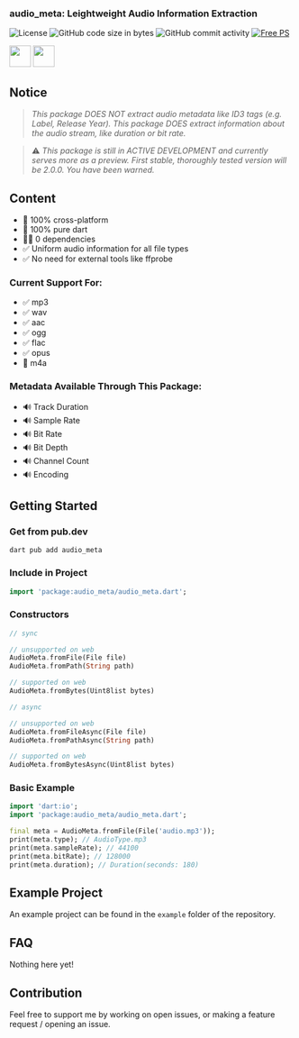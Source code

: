 ### audio_meta: Leightweight Audio Information Extraction
![License](https://img.shields.io/github/license/Milchkonsument/audio_meta)
![GitHub code size in bytes](https://img.shields.io/github/languages/code-size/Milchkonsument/audio_meta)
![GitHub commit activity](https://img.shields.io/github/commit-activity/m/Milchkonsument/audio_meta)
[![Free PS](https://img.shields.io/badge/free%20palestine%20-DD1111)](https://donate.unrwa.org/int/en/general)

<a href="https://www.paypal.com/donate/?hosted_button_id=T4TYU28529KSL"><img src="https://raw.githubusercontent.com/andreostrovsky/donate-with-paypal/925c5a9e397363c6f7a477973fdeed485df5fdd9/blue.svg" height="38"/></a>&nbsp;<a href="https://ko-fi.com/S6S7SIR1N"><img src="https://ko-fi.com/img/githubbutton_sm.svg" height="38"/></a>

## Notice
> _This package DOES NOT extract audio metadata like ID3 tags (e.g. Label, Release Year). This package DOES extract information about the audio stream, like duration or bit rate._

> ⚠️ _This package is still in ACTIVE DEVELOPMENT and currently serves more as a preview. First stable, thoroughly tested version will be 2.0.0. You have been warned._

## Content
* 💯 100% cross-platform
* 💯 100% pure dart
* 🙅‍♂️ 0 dependencies
* ✅ Uniform audio information for all file types
* ✅ No need for external tools like ffprobe

### Current Support For:
* ✅ mp3
* ✅ wav
* ✅ aac
* ✅ ogg
* ✅ flac
* ✅ opus
* 🚧 m4a

### Metadata Available Through This Package:
* 🔊 Track Duration
* 🔊 Sample Rate
* 🔊 Bit Rate
* 🔊 Bit Depth
* 🔊 Channel Count
* 🔊 Encoding

## Getting Started
### Get from pub.dev
```
dart pub add audio_meta
```

### Include in Project
```dart
import 'package:audio_meta/audio_meta.dart';
```

### Constructors
```dart
// sync

// unsupported on web
AudioMeta.fromFile(File file)
AudioMeta.fromPath(String path)

// supported on web
AudioMeta.fromBytes(Uint8list bytes)

// async

// unsupported on web
AudioMeta.fromFileAsync(File file)
AudioMeta.fromPathAsync(String path)

// supported on web
AudioMeta.fromBytesAsync(Uint8list bytes)
```

### Basic Example
```dart
import 'dart:io';
import 'package:audio_meta/audio_meta.dart';

final meta = AudioMeta.fromFile(File('audio.mp3'));
print(meta.type); // AudioType.mp3
print(meta.sampleRate); // 44100
print(meta.bitRate); // 128000
print(meta.duration); // Duration(seconds: 180)
```

## Example Project
An example project can be found in the `example` folder of the repository.

## FAQ
Nothing here yet!

## Contribution
Feel free to support me by working on open issues,
or making a feature request / opening an issue.
